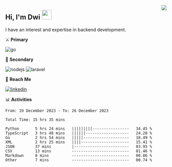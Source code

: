 [<img src="https://komarev.com/ghpvc/?username=masred&color=green&style=flat-square&label=Profile+Views" align="right">](github.com/masred)

## Hi, I'm Dwi <img src="https://raw.githubusercontent.com/MartinHeinz/MartinHeinz/master/wave.gif" width="30px">

I have an interest and expertise in backend development.

⚔️ **Primary**

![go](https://img.shields.io/badge/---?logo=go&label=Golang&style=social)

🔪 **Secondary**

![nodejs](https://img.shields.io/badge/---?logo=node.js&label=Node.js&style=social&logoColor=green)
![laravel](https://img.shields.io/badge/---?logo=laravel&label=Laravel&style=social)

🔗 **Reach Me**

[![linkedin](https://img.shields.io/badge/---?logo=linkedin&label=LinkedIn&style=social)](https://linkedin.com/in/dwifitriyanto)

📊 **Activities**

<!--START_SECTION:waka-->

```all_time
From: 19 December 2023 - To: 26 December 2023

Total Time: 15 hrs 35 mins

Python       5 hrs 24 mins   |||||||||----------------   34.45 %
TypeScript   3 hrs 48 mins   ||||||-------------------   24.28 %
Go           2 hrs 54 mins   |||||--------------------   18.49 %
XML          2 hrs 25 mins   ||||---------------------   15.41 %
JSON         37 mins         |------------------------   03.95 %
CSV          13 mins         -------------------------   01.46 %
Markdown     8 mins          -------------------------   00.86 %
Other        7 mins          -------------------------   00.74 %
```

<!--END_SECTION:waka-->
